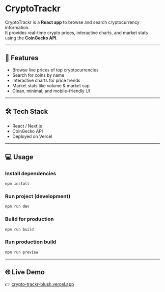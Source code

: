 # CryptoTrackr

CryptoTrackr is a **React app** to browse and search cryptocurrency information.  
It provides real-time crypto prices, interactive charts, and market stats using the **CoinGecko API**.

---

## 🚀 Features
- Browse live prices of top cryptocurrencies  
- Search for coins by name  
- Interactive charts for price trends  
- Market stats like volume & market cap  
- Clean, minimal, and mobile-friendly UI  

---

## 🛠️ Tech Stack
- React / Next.js   
- CoinGecko API  
- Deployed on Vercel  

---

## 💻 Usage

### Install dependencies
```bash
npm install
````

### Run project (development)

```bash
npm run dev
```

### Build for production

```bash
npm run build
```

### Run production build

```bash
npm run preview
```

---

## 🌐 Live Demo

👉 [crypto-trackr-blush.vercel.app](https://crypto-trackr-blush.vercel.app/)
